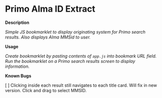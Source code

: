 # Primo Alma ID Extract

**Description**

*Simple JS bookmarklet to display originating system for Primo search results. Also displays Alma MMSid to user.*

**Usage**

*Create bookmarklet by pasting contents of ```app.js``` into bookmark URL field. Run the bookmarklet on a Primo search results screen to display information.*

**Known Bugs**

[ ] Clicking inside each result still navigates to each title card. Will fix in new version. Click and drag to select MMSID.